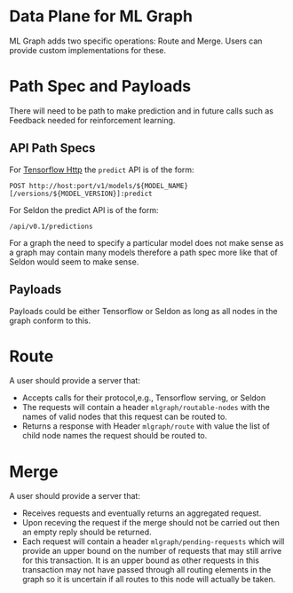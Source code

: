 # Data Plane for ML Graph

ML Graph adds two specific operations: Route and Merge. Users can provide custom implementations for these.

# Path Spec and Payloads

There will need to be path to make prediction and in future calls such as Feedback needed for reinforcement learning.

## API Path Specs

For [Tensorflow Http](https://www.tensorflow.org/tfx/serving/api_rest) the `predict` API is of the form:

```
POST http://host:port/v1/models/${MODEL_NAME}[/versions/${MODEL_VERSION}]:predict
```

For Seldon the predict API is of the form:

```
/api/v0.1/predictions
```

For a graph the need to specify a particular model does not make sense as a graph may contain many models therefore a path spec more like that of Seldon would seem to make sense.

## Payloads

Payloads could be either Tensorflow or Seldon as long as all nodes in the graph conform to this.

# Route

A user should provide a server that:

 * Accepts calls for their protocol,e.g., Tensorflow serving, or Seldon
 * The requests will contain a header `mlgraph/routable-nodes` with the names of valid nodes that this request can be routed to.
 * Returns a response with Header `mlgraph/route` with value the list of child node names the request should be routed to.



# Merge

A user should provide a server that:

 * Receives requests and eventually returns an aggregated request.
 * Upon receving the request if the merge should not be carried out then an empty reply should be returned.
 * Each request will contain a header `mlgraph/pending-requests` which will provide an upper bound on the number of requests that may still arrive for this transaction. It is an upper bound as other requests in this transaction may not have passed through all routing elements in the graph so it is uncertain if all routes to this node will actually be taken.


